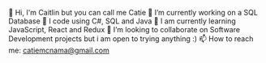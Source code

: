 👋 Hi, I'm Caitlin but you can call me Catie
👀 I’m currently working on a SQL Database
🧠 I code using C#, SQL and Java
🌱 I am currently learning JavaScript, React and Redux
💞️ I’m looking to collaborate on Software Development projects but i am open to trying anything :)
📫 How to reach me: catiemcnama@gmail.com
